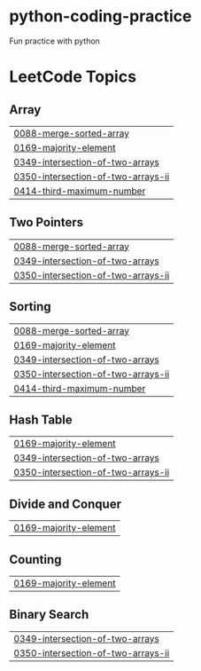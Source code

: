 # python-coding-practice
Fun practice with python

<!---LeetCode Topics Start-->
# LeetCode Topics
## Array
|  |
| ------- |
| [0088-merge-sorted-array](https://github.com/TSOlami/python-coding-practice/tree/master/0088-merge-sorted-array) |
| [0169-majority-element](https://github.com/TSOlami/python-coding-practice/tree/master/0169-majority-element) |
| [0349-intersection-of-two-arrays](https://github.com/TSOlami/python-coding-practice/tree/master/0349-intersection-of-two-arrays) |
| [0350-intersection-of-two-arrays-ii](https://github.com/TSOlami/python-coding-practice/tree/master/0350-intersection-of-two-arrays-ii) |
| [0414-third-maximum-number](https://github.com/TSOlami/python-coding-practice/tree/master/0414-third-maximum-number) |
## Two Pointers
|  |
| ------- |
| [0088-merge-sorted-array](https://github.com/TSOlami/python-coding-practice/tree/master/0088-merge-sorted-array) |
| [0349-intersection-of-two-arrays](https://github.com/TSOlami/python-coding-practice/tree/master/0349-intersection-of-two-arrays) |
| [0350-intersection-of-two-arrays-ii](https://github.com/TSOlami/python-coding-practice/tree/master/0350-intersection-of-two-arrays-ii) |
## Sorting
|  |
| ------- |
| [0088-merge-sorted-array](https://github.com/TSOlami/python-coding-practice/tree/master/0088-merge-sorted-array) |
| [0169-majority-element](https://github.com/TSOlami/python-coding-practice/tree/master/0169-majority-element) |
| [0349-intersection-of-two-arrays](https://github.com/TSOlami/python-coding-practice/tree/master/0349-intersection-of-two-arrays) |
| [0350-intersection-of-two-arrays-ii](https://github.com/TSOlami/python-coding-practice/tree/master/0350-intersection-of-two-arrays-ii) |
| [0414-third-maximum-number](https://github.com/TSOlami/python-coding-practice/tree/master/0414-third-maximum-number) |
## Hash Table
|  |
| ------- |
| [0169-majority-element](https://github.com/TSOlami/python-coding-practice/tree/master/0169-majority-element) |
| [0349-intersection-of-two-arrays](https://github.com/TSOlami/python-coding-practice/tree/master/0349-intersection-of-two-arrays) |
| [0350-intersection-of-two-arrays-ii](https://github.com/TSOlami/python-coding-practice/tree/master/0350-intersection-of-two-arrays-ii) |
## Divide and Conquer
|  |
| ------- |
| [0169-majority-element](https://github.com/TSOlami/python-coding-practice/tree/master/0169-majority-element) |
## Counting
|  |
| ------- |
| [0169-majority-element](https://github.com/TSOlami/python-coding-practice/tree/master/0169-majority-element) |
## Binary Search
|  |
| ------- |
| [0349-intersection-of-two-arrays](https://github.com/TSOlami/python-coding-practice/tree/master/0349-intersection-of-two-arrays) |
| [0350-intersection-of-two-arrays-ii](https://github.com/TSOlami/python-coding-practice/tree/master/0350-intersection-of-two-arrays-ii) |
<!---LeetCode Topics End-->